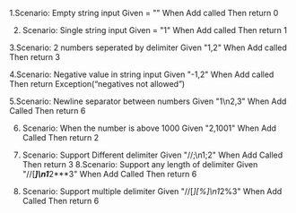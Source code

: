 1.Scenario: Empty string input
	Given = ""
	When  Add called
	Then return 0


2. Scenario: Single string input
	Given = "1"
	When Add called 
	Then return 1

3.Scenario: 2 numbers seperated by delimiter
	Given "1,2"
	When Add called
	Then return 3

4.Scenario: Negative value in string input
	Given "-1,2"
	When Add called
	Then return Exception(“negatives not allowed”)

5.Scenario: Newline separator between numbers
	Given "1\n2,3"
	When Add Called
	Then return 6

6. Scenario: When the number is above 1000
	Given "2,1001"
	When Add Called
	Then return 2

7. Scenario: Support Different delimiter
	Given "//;\n1;2"
	When Add Called
	Then return 3
8.Scenario: Support any length of delimiter
	Given "//[***]\n1***2***3"
	When Add Called
	Then return 6
9. Scenario: Support multiple delimiter
	Given "//[*][%]\n1*2%3"
	When Add Called
	Then return 6
